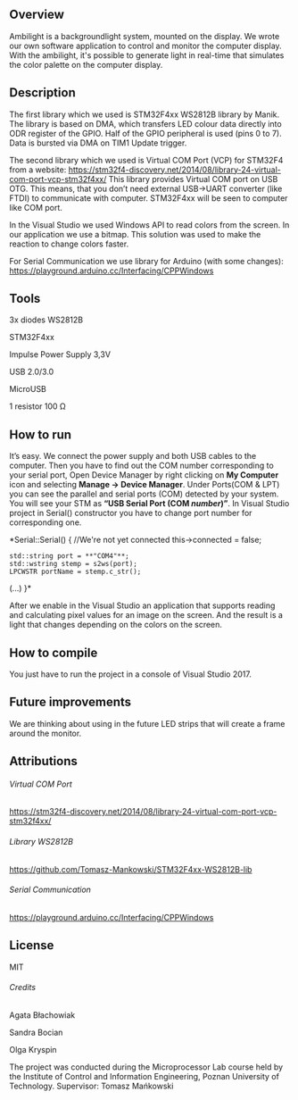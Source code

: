 ## Overview
Ambilight is a backgroundlight system, mounted on the display. We wrote our own software application to control and monitor the computer display. With the ambilight, it's possible to generate light in real-time that simulates the color palette on the computer display.

## Description
The first library which we used is STM32F4xx WS2812B library by Manik. The library is based on DMA, which transfers LED colour data directly into ODR register of the GPIO. Half of the GPIO peripheral is used (pins 0 to 7). Data is bursted via DMA on TIM1 Update trigger. 

The second library which we used is Virtual COM Port (VCP) for STM32F4 from a website: https://stm32f4-discovery.net/2014/08/library-24-virtual-com-port-vcp-stm32f4xx/
This library provides Virtual COM port on USB OTG. This means, that you don’t need external USB->UART converter (like FTDI) to communicate with computer. STM32F4xx will be seen to computer like COM port.  

In the Visual Studio we used Windows API to read colors from the screen. In our application we use a bitmap. This solution was used to make the reaction to change colors faster.

For Serial Communication we use library for Arduino (with some changes): 
https://playground.arduino.cc/Interfacing/CPPWindows

## Tools
3x diodes WS2812B

STM32F4xx

Impulse Power Supply 3,3V

USB 2.0/3.0

MicroUSB

1 resistor 100 Ω


## How to run
It’s easy. We connect the power supply and both USB cables to the computer.
Then you have to find out the COM number corresponding to your serial port, Open Device Manager by right clicking on **My Computer** icon and selecting **Manage → Device Manager**. Under Ports(COM & LPT) you can see the parallel and serial ports (COM) detected by your system. You will see your STM as **“USB Serial Port (COM *number*)”**. In Visual Studio project in Serial() constructor you have to change port number for corresponding one. 

*Serial::Serial()
{
	//We're not yet connected
	this->connected = false;

	std::string port = **"COM4"**;
	std::wstring stemp = s2ws(port);
	LPCWSTR portName = stemp.c_str();
(...)
}*

After we enable in the Visual Studio an application that supports reading and calculating pixel values ​​for an image on the screen. And the result is a light that changes depending on the colors on the screen.

## How to compile
You just have to run the project in a console of Visual Studio 2017.

## Future improvements
We are thinking about using in the future LED strips that will create a frame around the monitor.

## Attributions
###### Virtual COM Port
https://stm32f4-discovery.net/2014/08/library-24-virtual-com-port-vcp-stm32f4xx/

###### Library WS2812B
https://github.com/Tomasz-Mankowski/STM32F4xx-WS2812B-lib

###### Serial Communication
https://playground.arduino.cc/Interfacing/CPPWindows

## License
MIT

###### Credits
Agata Błachowiak

Sandra Bocian

Olga Kryspin


The project was conducted during the Microprocessor Lab course held by the Institute of Control and Information Engineering, Poznan University of Technology.
Supervisor: Tomasz Mańkowski
